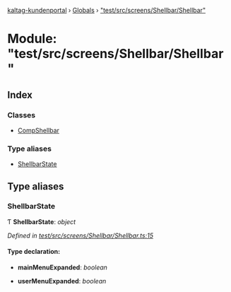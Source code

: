 [kaltag-kundenportal](../README.md) › [Globals](../globals.md) › ["test/src/screens/Shellbar/Shellbar"](_test_src_screens_shellbar_shellbar_.md)

# Module: "test/src/screens/Shellbar/Shellbar"

## Index

### Classes

* [CompShellbar](../classes/_test_src_screens_shellbar_shellbar_.compshellbar.md)

### Type aliases

* [ShellbarState](_test_src_screens_shellbar_shellbar_.md#shellbarstate)

## Type aliases

###  ShellbarState

Ƭ **ShellbarState**: *object*

*Defined in [test/src/screens/Shellbar/Shellbar.ts:15](https://github.com/fopsdev/ovl/blob/f9b6194/test/src/screens/Shellbar/Shellbar.ts#L15)*

#### Type declaration:

* **mainMenuExpanded**: *boolean*

* **userMenuExpanded**: *boolean*
